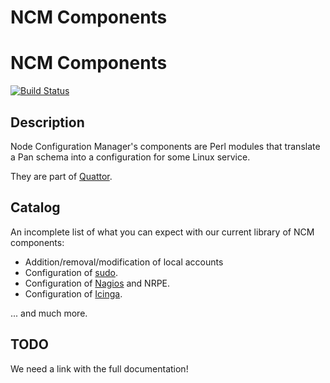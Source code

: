 NCM Components
==========

# NCM Components #

[![Build Status](http://jenkins1.ugent.be/job/NCM_components/badge/icon)](http://jenkins1.ugent.be/job/NCM_components/)

## Description ##

Node Configuration Manager's components are Perl modules that
translate a Pan schema into a configuration for some Linux service.

They are part of [Quattor](www.quattor.org).

## Catalog ##

An incomplete list of what you can expect with our current library of
NCM components:

* Addition/removal/modification of local accounts
* Configuration of [sudo](https://en.wikipedia.org/wiki/Sudo).
* Configuration of [Nagios](http://www.nagios.org) and NRPE.
* Configuration of [Icinga](http://www.icinga.org).

... and much more.

## TODO ##

We need a link with the full documentation!
